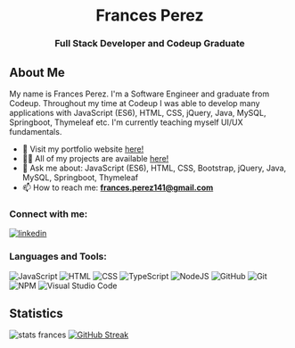 <h1 align="center">Frances Perez</h1>
<h3 align="center">Full Stack Developer and Codeup Graduate</h3>

## About Me

My name is Frances Perez. I'm a Software Engineer and graduate from Codeup. Throughout my time at Codeup I was able to develop many applications with JavaScript (ES6), HTML, CSS, jQuery, Java, MySQL, Springboot, Thymeleaf etc. I'm currently teaching myself UI/UX fundamentals. 
- 🎨 Visit my portfolio website [here!](https://francesperez.tech)
- 👨‍💻 All of my projects are available [here!](https://github.com/francesperez?tab=repositories)
- 💬 Ask me about: JavaScript (ES6), HTML, CSS, Bootstrap, jQuery, Java, MySQL, Springboot, Thymeleaf
- 📫 How to reach me: **frances.perez141@gmail.com**
<h3 align="left">Connect with me:</h3>
<p>
  <a href="https://www.linkedin.com/in/francesperez141/" target="_blank"><img alt="linkedin" src="https://img.shields.io/badge/-LinkedIn-black.svg?style=for-the-badge&logo=linkedin&colorB=1C5D99"/></a>
  
<h3 align="left">Languages and Tools:</h3>

![JavaScript](https://img.shields.io/badge/javascript-%23323330.svg?logo=javascript&logoColor=%23F7DF1E&style=for-the-badge)
![HTML](https://img.shields.io/badge/HTML5-E34F26?style=for-the-badge&logo=html5&logoColor=white)
![CSS](https://img.shields.io/badge/CSS3-1572B6?style=for-the-badge&logo=css3&logoColor=white)
![TypeScript](https://img.shields.io/badge/typescript-%23007ACC.svg?style=for-the-badge&logo=typescript&logoColor=white)
![NodeJS](https://img.shields.io/badge/node.js-6DA55F?style=for-the-badge&logo=node.js&logoColor=white)
![GitHub](https://img.shields.io/badge/github-%23121011.svg?style=for-the-badge&logo=github&logoColor=white)
![Git](https://img.shields.io/badge/git-%23F05033.svg?style=for-the-badge&logo=git&logoColor=white)
![NPM](https://img.shields.io/badge/NPM-%23000000.svg?style=for-the-badge&logo=npm&logoColor=white)
![Visual Studio Code](https://img.shields.io/badge/visual%20studio%20code-%230078d7.svg?logo=visual-studio-code&logoColor=white&style=for-the-badge)



## Statistics
![stats frances](https://github-readme-stats.vercel.app/api/top-langs?username=francesperez&show_icons=true&locale=en&layout=compact&theme=noctis_minimus)
[![GitHub Streak](https://streak-stats.demolab.com?user=francesperez&theme=blueberry_duo)](https://git.io/streak-stats)
